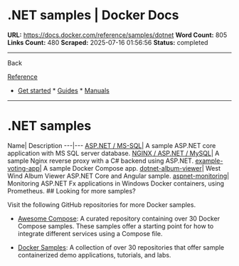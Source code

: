 # .NET samples | Docker Docs

**URL:** https://docs.docker.com/reference/samples/dotnet
**Word Count:** 805
**Links Count:** 480
**Scraped:** 2025-07-16 01:56:56
**Status:** completed

---

Back

[Reference](https://docs.docker.com/reference/)

  * [Get started](https://docs.docker.com/get-started/)   * [Guides](https://docs.docker.com/guides/)   * [Manuals](https://docs.docker.com/manuals/)

* * *

# .NET samples

Name| Description   ---|---   [ASP.NET / MS-SQL](https://github.com/docker/awesome-compose/tree/master/aspnet-mssql)| A sample ASP.NET core application with MS SQL server database.   [NGINX / ASP.NET / MySQL](https://github.com/docker/awesome-compose/tree/master/nginx-aspnet-mysql)| A sample Nginx reverse proxy with a C\# backend using ASP.NET.   [example-voting-app](https://github.com/dockersamples/example-voting-app)| A sample Docker Compose app.   [dotnet-album-viewer](https://github.com/dockersamples/dotnet-album-viewer)| West Wind Album Viewer ASP.NET Core and Angular sample.   [aspnet-monitoring](https://github.com/dockersamples/aspnet-monitoring)| Monitoring ASP.NET Fx applications in Windows Docker containers, using Prometheus.      ## Looking for more samples?

Visit the following GitHub repositories for more Docker samples.

  * [Awesome Compose](https://github.com/docker/awesome-compose): A curated repository containing over 30 Docker Compose samples. These samples offer a starting point for how to integrate different services using a Compose file.

  * [Docker Samples](https://github.com/dockersamples?q=&type=all&language=&sort=stargazers): A collection of over 30 repositories that offer sample containerized demo applications, tutorials, and labs.